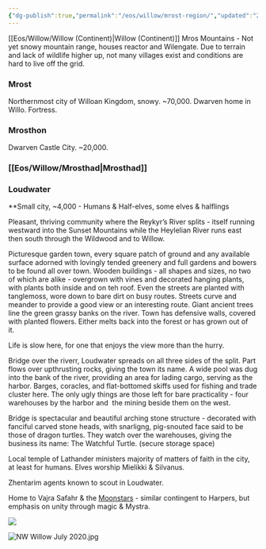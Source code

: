 ```yaml
---
{"dg-publish":true,"permalink":"/eos/willow/mrost-region/","updated":"2024-12-22T20:36:46.757-05:00"}
---
```


[[Eos/Willow/Willow (Continent)\|Willow (Continent)]]
Mros Mountains - Not yet snowy mountain range, houses reactor and Wilengate. Due to terrain and lack of wildlife higher up, not many villages exist and conditions are hard to live off the grid. 
### Mrost 
Northernmost city of Willoan Kingdom, snowy. ~70,000. Dwarven home in Willo. Fortress. 
### Mrosthon
Dwarven Castle City. ~20,000.
### [[Eos/Willow/Mrosthad\|Mrosthad]]

### Loudwater
**Small city, ~4,000 - Humans & Half-elves, some elves & halflings

Pleasant, thriving community where the Reykyr’s River splits - itself running westward into the Sunset Mountains while the Heylelian River runs east then south through the Wildwood and to Willow.

Picturesque garden town, every square patch of ground and any available surface adorned with lovingly tended greenery and full gardens and bowers to be found all over town. Wooden buildings - all shapes and sizes, no two of which are alike - overgrown with vines and decorated hanging plants, with plants both inside and on teh roof. Even the streets are planted with tanglemoss, wore down to bare dirt on busy routes. Streets curve and meander to provide a good view or an interesting route. Giant ancient trees line the green grassy banks on the river. Town has defensive walls, covered with planted flowers. Either melts back into the forest or has grown out of it. 

Life is slow here, for one that enjoys the view more than the hurry.

Bridge over the riverr, Loudwater spreads on all three sides of the split. Part flows over upthrusting rocks, giving the town its name. A wide pool was dug into the bank of the river, providing an area for lading cargo, serving as the harbor. Barges, coracles, and flat-bottomed skiffs used for fishing and trade cluster here. The only ugly things are those left for bare practicality - four warehouses by the harbor and  the mining beside them on the west.

Bridge is spectacular and beautiful arching stone structure - decorated with fanciful carved stone heads, with snarligng, pig-snouted face said to be those of dragon turtles. They watch over the warehouses, giving the business its name: The Watchful Turtle. (secure storage space)

Local temple of Lathander ministers majority of matters of faith in the city, at least for humans. Elves worship Mielikki & Silvanus. 

Zhentarim agents known to scout in Loudwater.

Home to Vajra Safahr & the [Moonstars](https://forgottenrealms.fandom.com/wiki/Moonstars) - similar contingent to Harpers, but emphasis on unity through magic & Mystra.

**![](https://lh7-us.googleusercontent.com/LSdTiWUFAEG9wE_mt1XZ280gVsslOjfMQ8nKCsFOcaz2I_gQnugZ1m8vBj0fgESERpd78oargdPJpvI8dt7OOAenf-r7o-RX8sXHQLY_CNkVHJZ0MYyRDoqLF4MAZeHO6N1r5KUkSKfxq26PeeRWcw)**

![NW Willow July 2020.jpg](/img/user/Eos/Willow/NW%20Willow%20July%202020.jpg)